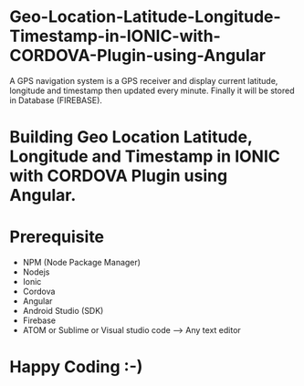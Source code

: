 # Geo-Location-Latitude-Longitude-Timestamp-in-IONIC-with-CORDOVA-Plugin-using-Angular
  A GPS navigation system is a GPS receiver and display current latitude, longitude and timestamp then updated every minute. Finally it will be stored in Database (FIREBASE).
  
#  Building Geo Location Latitude, Longitude and Timestamp in IONIC with CORDOVA Plugin using Angular.

# Prerequisite
  * NPM (Node Package Manager)
  * Nodejs
  * Ionic
  * Cordova
  * Angular
  * Android Studio (SDK)
  * Firebase
  * ATOM or Sublime or Visual studio code --> Any text editor
  
# Happy Coding :-)
